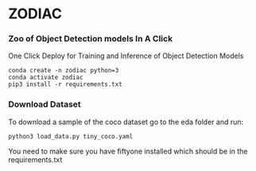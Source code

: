 # ZODIAC

### Zoo of Object Detection models In A Click

One Click Deploy for Training and Inference of Object Detection Models

```
conda create -n zodiac python=3
conda activate zodiac
pip3 install -r requirements.txt
```

 ### Download Dataset

 To download a sample of the coco dataset go to the eda folder and run:

```
python3 load_data.py tiny_coco.yaml
```

You need to make sure you have fiftyone installed which should be in the requirements.txt